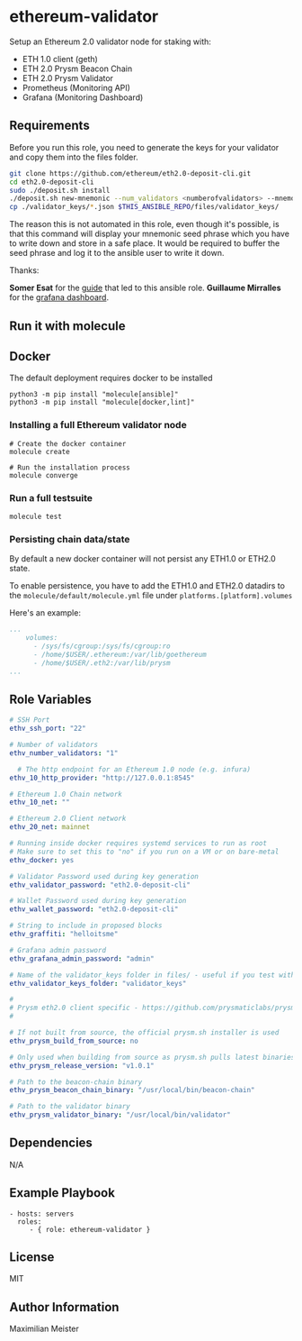 ethereum-validator
=========

Setup an Ethereum 2.0 validator node for staking with:

- ETH 1.0 client (geth)
- ETH 2.0 Prysm Beacon Chain
- ETH 2.0 Prysm Validator
- Prometheus (Monitoring API)
- Grafana (Monitoring Dashboard)

Requirements
------------

Before you run this role, you need to generate the keys for your validator and copy them into the files folder.

```bash
git clone https://github.com/ethereum/eth2.0-deposit-cli.git
cd eth2.0-deposit-cli
sudo ./deposit.sh install
./deposit.sh new-mnemonic --num_validators <numberofvalidators> --mnemonic_language=english --chain <chain>
cp ./validator_keys/*.json $THIS_ANSIBLE_REPO/files/validator_keys/
```

The reason this is not automated in this role, even though it's possible, is that this command will display your mnemonic seed phrase which you have to write down and store in a safe place. It would be required to buffer the seed phrase and log it to the ansible user to write it down.

Thanks:

**Somer Esat** for the [guide](https://someresat.medium.com/guide-to-staking-on-ethereum-2-0-ubuntu-medalla-prysm-4d2a86cc637b) that led to this ansible role.
**Guillaume Mirralles** for the [grafana dashboard](https://raw.githubusercontent.com/GuillaumeMiralles/prysm-grafana-dashboard/master/less_10_validators.json).

Run it with molecule
--------------------

## Docker

The default deployment requires docker to be installed

```
python3 -m pip install "molecule[ansible]"
python3 -m pip install "molecule[docker,lint]"
```

### Installing a full Ethereum validator node

```
# Create the docker container
molecule create

# Run the installation process
molecule converge
```

### Run a full testsuite

`molecule test`

### Persisting chain data/state

By default a new docker container will not persist any ETH1.0 or ETH2.0 state.

To enable persistence, you have to add the ETH1.0 and ETH2.0 datadirs to the `molecule/default/molecule.yml` file  under `platforms.[platform].volumes`

Here's an example:

```yaml
...
    volumes:
      - /sys/fs/cgroup:/sys/fs/cgroup:ro
      - /home/$USER/.ethereum:/var/lib/goethereum
      - /home/$USER/.eth2:/var/lib/prysm
...
```

Role Variables
--------------

```yaml
# SSH Port
ethv_ssh_port: "22"

# Number of validators
ethv_number_validators: "1"

  # The http endpoint for an Ethereum 1.0 node (e.g. infura)
ethv_10_http_provider: "http://127.0.0.1:8545"

# Ethereum 1.0 Chain network
ethv_10_net: ""

# Ethereum 2.0 Client network
ethv_20_net: mainnet

# Running inside docker requires systemd services to run as root
# Make sure to set this to "no" if you run on a VM or on bare-metal
ethv_docker: yes

# Validator Password used during key generation
ethv_validator_password: "eth2.0-deposit-cli"

# Wallet Password used during key generation
ethv_wallet_password: "eth2.0-deposit-cli"

# String to include in proposed blocks
ethv_graffiti: "helloitsme"

# Grafana admin password
ethv_grafana_admin_password: "admin"

# Name of the validator_keys folder in files/ - useful if you test with multiple different ones
ethv_validator_keys_folder: "validator_keys"

#
# Prysm eth2.0 client specific - https://github.com/prysmaticlabs/prysm
#

# If not built from source, the official prysm.sh installer is used
ethv_prysm_build_from_source: no

# Only used when building from source as prysm.sh pulls latest binaries
ethv_prysm_release_version: "v1.0.1"

# Path to the beacon-chain binary
ethv_prysm_beacon_chain_binary: "/usr/local/bin/beacon-chain"

# Path to the validator binary
ethv_prysm_validator_binary: "/usr/local/bin/validator"
```

Dependencies
------------

N/A

Example Playbook
----------------

    - hosts: servers
      roles:
         - { role: ethereum-validator }

License
-------

MIT

Author Information
------------------

Maximilian Meister
